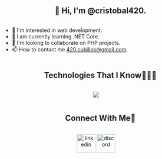 <div id="user-content-toc">
  <ul align="center">
    <summary><h2 style="display: inline-block">👋 Hi, I'm @cristobal420.</h2></summary>
  </ul>
</div>

- 👀 I'm interested in web development.
- 🌱 I am currently learning .NET Core.
- 💞️ I'm looking to collaborate on PHP projects.
- 📫 How to contact me 420.cubillos@gmail.com.


<div id="user-content-toc">
  <ul align="center">
    <summary><h2 style="display: inline-block">Technologies That I Know👨🏻‍💻</h2></summary>
  </ul>
</div>

<p align="center">
  <img src="https://skillicons.dev/icons?i=html,css,js,jquery,php,laravel,cs,dotnet,mysql,vscode,visualstudio,github,discord&perline=14" />
</p>

<div id="user-content-toc">
  <ul align="center">
    <summary><h2 style="display: inline-block">Connect With Me🤝</h2></summary>
  </ul>
</div>

<p align="center">
<a href="https://www.linkedin.com/in/cristobal-cubillos-19249323b/" target="blank"><img align="center" src="https://user-images.githubusercontent.com/88904952/234979284-68c11d7f-1acc-4f0c-ac78-044e1037d7b0.png" alt="linkedin" height="50" width="50" /></a>
<a href="https://discordapp.com/users/331594274548219907" target="blank"><img align="center" src="https://user-images.githubusercontent.com/88904952/234982627-019fd336-6248-453c-9b05-97c13fd1d207.png" alt="discord" height="50" width="50" /></a>  
</p>
